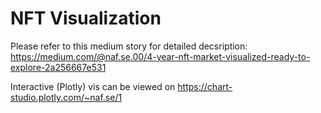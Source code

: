 # NFT Visualization

Please refer to this medium story for detailed decsription: https://medium.com/@naf.se.00/4-year-nft-market-visualized-ready-to-explore-2a256667e531 

Interactive (Plotly) vis can be viewed on https://chart-studio.plotly.com/~naf.se/1
